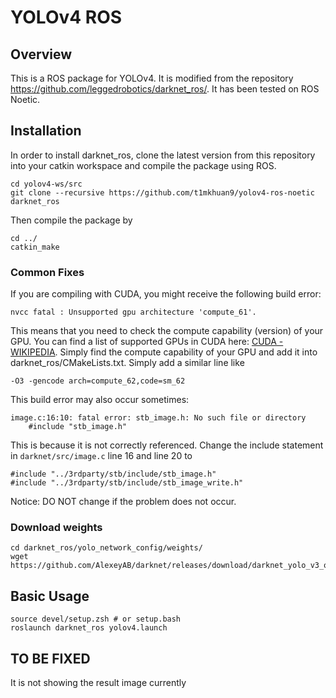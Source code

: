 # YOLOv4 ROS

## Overview

This is a ROS package for YOLOv4. It is modified from the repository https://github.com/leggedrobotics/darknet_ros/. It has been tested on ROS Noetic.

## Installation

In order to install darknet_ros, clone the latest version from this repository into your catkin workspace and compile the package using ROS.

    cd yolov4-ws/src
    git clone --recursive https://github.com/t1mkhuan9/yolov4-ros-noetic darknet_ros

Then compile the package by

    cd ../
    catkin_make 

### Common Fixes
If you are compiling with CUDA, you might receive the following build error:

    nvcc fatal : Unsupported gpu architecture 'compute_61'.

This means that you need to check the compute capability (version) of your GPU. You can find a list of supported GPUs in CUDA here: [CUDA - WIKIPEDIA](https://en.wikipedia.org/wiki/CUDA#Supported_GPUs). Simply find the compute capability of your GPU and add it into darknet_ros/CMakeLists.txt. Simply add a similar line like

    -O3 -gencode arch=compute_62,code=sm_62

This build error may also occur sometimes:

    image.c:16:10: fatal error: stb_image.h: No such file or directory
        #include "stb_image.h"

This is because it is not correctly referenced. Change the include statement in `darknet/src/image.c` line 16 and line 20 to

    #include "../3rdparty/stb/include/stb_image.h"
    #include "../3rdparty/stb/include/stb_image_write.h"

Notice: DO NOT change if the problem does not occur.

### Download weights

    cd darknet_ros/yolo_network_config/weights/
    wget https://github.com/AlexeyAB/darknet/releases/download/darknet_yolo_v3_optimal/yolov4.weights


## Basic Usage

    source devel/setup.zsh # or setup.bash
    roslaunch darknet_ros yolov4.launch

## TO BE FIXED
It is not showing the result image currently